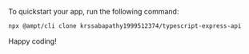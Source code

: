 To quickstart your app, run the following command: 

```bash
npx @ampt/cli clone krssabapathy1999512374/typescript-express-api
```

Happy coding!